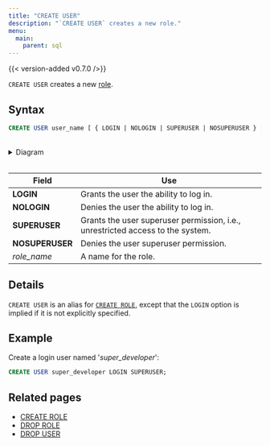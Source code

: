 ```yaml
---
title: "CREATE USER"
description: "`CREATE USER` creates a new role."
menu:
  main:
    parent: sql
---
```


{{< version-added v0.7.0 />}}

`CREATE USER` creates a new [role](/sql/create-role).

## Syntax

```sql
CREATE USER user_name [ { LOGIN | NOLOGIN | SUPERUSER | NOSUPERUSER } [, ... ] ]
```

<br/>
<details>
<summary>Diagram</summary>
<br>

{{< diagram "create-user.svg" >}}

</details>
<br/>

Field | Use
------|-----
**LOGIN** | Grants the user the ability to log in.
**NOLOGIN** | Denies the user the ability to log in.
**SUPERUSER** | Grants the user superuser permission, i.e., unrestricted access to the system.
**NOSUPERUSER** | Denies the user superuser permission.
_role_name_ | A name for the role.

## Details

`CREATE USER` is an alias for [`CREATE ROLE`](../create-role), except that the
`LOGIN` option is implied if it is not explicitly specified.


## Example

Create a login user named '_super_developer_':
```sql
CREATE USER super_developer LOGIN SUPERUSER;
```

## Related pages

- [CREATE ROLE](../create-role)
- [DROP ROLE](../drop-role)
- [DROP USER](../drop-user)
